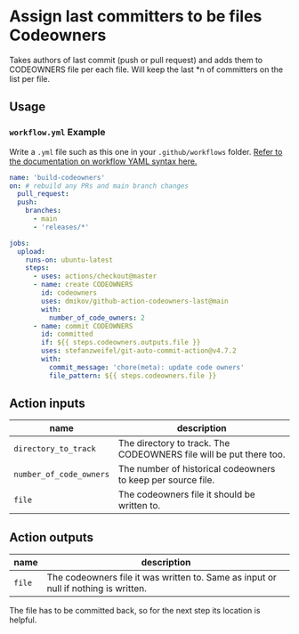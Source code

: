 # Assign last committers to be files Codeowners

Takes authors of last commit (push or pull request) and adds them to CODEOWNERS file per each file.
Will keep the last *n of committers on the list per file.

## Usage

### `workflow.yml` Example

Write a `.yml` file such as this one in your `.github/workflows` folder. [Refer to the documentation on workflow YAML 
syntax here.](https://help.github.com/en/articles/workflow-syntax-for-github-actions)

```yaml
name: 'build-codeowners'
on: # rebuild any PRs and main branch changes
  pull_request:
  push:
    branches:
      - main
      - 'releases/*'

jobs:
  upload:
    runs-on: ubuntu-latest
    steps:
      - uses: actions/checkout@master
      - name: create CODEOWNERS
        id: codeowners
        uses: dmikov/github-action-codeowners-last@main
        with:
          number_of_code_owners: 2
      - name: commit CODEOWNERS
        id: committed
        if: ${{ steps.codeowners.outputs.file }}
        uses: stefanzweifel/git-auto-commit-action@v4.7.2
        with:
          commit_message: 'chore(meta): update code owners'
          file_pattern: ${{ steps.codeowners.file }}
```

## Action inputs


| name                    | description                                                  |
| ----------------------- | ------------------------------------------------------------ |
| `directory_to_track`    | The directory to track. The CODEOWNERS file will be put there too. |
| `number_of_code_owners` | The number of historical codeowners to keep per source file.  |
| `file`       | The codeowners file it should be written to. |


## Action outputs

| name               | description          |
| ------------------ | ---------------------|
| `file`       | The codeowners file it was written to. Same as input or null if nothing is written.|

The file has to be committed back, so for the next step its location is helpful.
